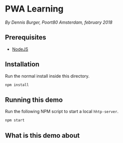 # PWA Learning

*By Dennis Burger, Poort80 Amsterdam, february 2018*

## Prerequisites

* [NodeJS](https://nodejs.org/en/)

## Installation

Run the normal install inside this directory.

```bash
npm install
```

## Running this demo

Run the following NPM script to start a local `hhtp-server`.

```bash
npm start
```

## What is this demo about